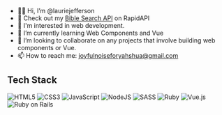 - 👋🏿 Hi, I’m @lauriejefferson
- 🔗 Check out my [Bible Search API](https://rapidapi.com/joyfulnoiseforyahshua/api/bible-search) on RapidAPI
- 👀 I'm interested in web development.
- 🌱 I’m currently learning Web Components and Vue
- 💞️ I’m looking to collaborate on any projects that involve building web components or Vue.
- 📫 How to reach me: joyfulnoiseforyahshua@gmail.com

## Tech Stack
![HTML5](https://img.shields.io/badge/html5-%23E34F26.svg?style=for-the-badge&logo=html5&logoColor=white)
![CSS3](https://img.shields.io/badge/css3-%231572B6.svg?style=for-the-badge&logo=css3&logoColor=white)
![JavaScript](https://img.shields.io/badge/javascript-%23323330.svg?style=for-the-badge&logo=javascript&logoColor=%23F7DF1E)
![NodeJS](https://img.shields.io/badge/node.js-6DA55F?style=for-the-badge&logo=node.js&logoColor=white)
![SASS](https://img.shields.io/badge/SASS-hotpink.svg?style=for-the-badge&logo=SASS&logoColor=white)
![Ruby](https://img.shields.io/badge/Ruby-CC342D?style=for-the-badge&logo=ruby&logoColor=white)
![Vue.js](https://img.shields.io/badge/vuejs-%2335495e.svg?style=for-the-badge&logo=vuedotjs&logoColor=%234FC08D)
![Ruby on Rails](https://img.shields.io/badge/Ruby_on_Rails-CC0000?style=for-the-badge&logo=ruby-on-rails&logoColor=white)


<!---
lauriejefferson/lauriejefferson is a ✨ special ✨ repository because its `README.md` (this file) appears on your GitHub profile.
You can click the Preview link to take a look at your changes.
--->
